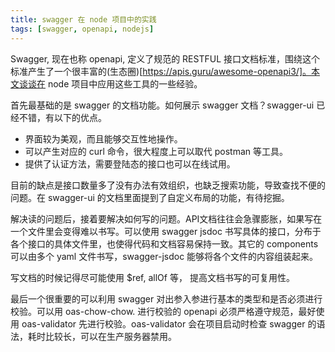 ```yaml
---
title: swagger 在 node 项目中的实践
tags: [swagger, openapi, nodejs]
---
```


Swagger, 现在也称 openapi, 定义了规范的 RESTFUL 接口文档标准，围绕这个标准产生了一个很丰富的(生态圈)[https://apis.guru/awesome-openapi3/]。本文谈谈在 node 项目中应用这些工具的一些经验。

首先最基础的是 swagger 的文档功能。如何展示 swagger 文档？swagger-ui 已经不错，有以下的优点。

- 界面较为美观，而且能够交互性地操作。
- 可以产生对应的 curl 命令，很大程度上可以取代 postman 等工具。
- 提供了认证方法，需要登陆态的接口也可以在线试用。

目前的缺点是接口数量多了没有办法有效组织，也缺乏搜索功能，导致查找不便的问题。在 swagger-ui 的文档里面提到了自定义布局的功能，有待挖掘。

解决读的问题后，接着要解决如何写的问题。API文档往往会急骤膨胀，如果写在一个文件里会变得难以书写。可以使用 swagger jsdoc 书写具体的接口，分布于各个接口的具体文件里，也使得代码和文档容易保持一致。其它的 components 可以由多个 yaml 文件书写，swagger-jsdoc 能够将各个文件的内容组装起来。

写文档的时候记得尽可能使用 $ref, allOf 等， 提高文档书写的可复用性。

最后一个很重要的可以利用 swagger 对出参入参进行基本的类型和是否必须进行校验。可以用 oas-chow-chow. 进行校验的 openapi 必须严格遵守规范，最好使用 oas-validator 先进行校验。oas-validator 会在项目启动时检查 swagger 的语法，耗时比较长，可以在生产服务器禁用。
